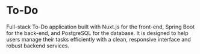 # To-Do
Full-stack To-Do application built with Nuxt.js for the front-end, Spring Boot for the back-end, and PostgreSQL for the database. It is designed to help users manage their tasks efficiently with a clean, responsive interface and robust backend services.
